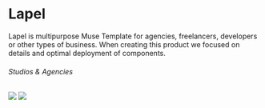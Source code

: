 # Lapel

Lapel is multipurpose Muse Template for agencies, freelancers, developers or other types of business. When creating this product we focused on details and optimal deployment of components.

<h6> Studios & Agencies </h6>

<img src="https://d1a6a9r46cnyll.cloudfront.net/75f62efef81670d380edead98a80141b2f7895a3/687474703a2f2f616472692e706c2f7468656d65732f706963732f70726f6d6f2d6c6170656c2e706e67">

<img src="http://danielpervaiz.com/github/images/lapel.png">
